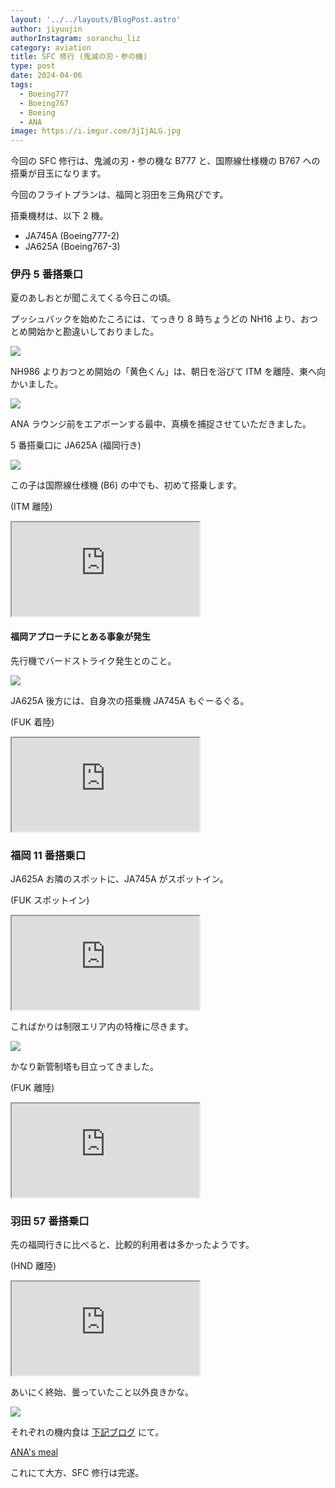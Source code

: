 ```yaml
---
layout: '../../layouts/BlogPost.astro'
author: jiyuujin
authorInstagram: soranchu_liz
category: aviation
title: SFC 修行 (鬼滅の刃・参の機)
type: post
date: 2024-04-06
tags:
  - Boeing777
  - Boeing767
  - Boeing
  - ANA
image: https://i.imgur.com/3jIjALG.jpg
---
```


今回の SFC 修行は、鬼滅の刃・参の機な B777 と、国際線仕様機の B767 への搭乗が目玉になります。

今回のフライトプランは、福岡と羽田を三角飛びです。

搭乗機材は、以下 2 機。

- JA745A (Boeing777-2)
- JA625A (Boeing767-3)

### 伊丹 5 番搭乗口

夏のあしおとが聞こえてくる今日この頃。

プッシュバックを始めたころには、てっきり 8 時ちょうどの NH16 より、おつとめ開始かと勘違いしておりました。

![](/assets/img/20240406/JA86AN_2.JPG)

NH986 よりおつとめ開始の「黄色くん」は、朝日を浴びて ITM を離陸、東へ向かいました。

![](/assets/img/20240406/JA86AN_3.JPG)

ANA ラウンジ前をエアボーンする最中、真横を捕捉させていただきました。

5 番搭乗口に JA625A (福岡行き)

![](/assets/img/20240406/JA625A_1.JPG)

この子は国際線仕様機 (B6) の中でも、初めて搭乗します。

(ITM 離陸)

<div class="wrapper">
  <div class="container">
    <iframe src="https://www.youtube.com/embed/bgWuIVTLZic" class="player" title="Boeing767 音" loading="lazy"></iframe>
  </div>
</div>

#### 福岡アプローチにとある事象が発生

先行機でバードストライク発生とのこと。

![](https://i.imgur.com/iqT5sYD.jpg)

JA625A 後方には、自身次の搭乗機 JA745A もぐーるぐる。

(FUK 着陸)

<div class="wrapper">
  <div class="container">
    <iframe src="https://www.youtube.com/embed/P3VVMXIaI1g" class="player" title="Boeing767 音" loading="lazy"></iframe>
  </div>
</div>

### 福岡 11 番搭乗口

JA625A お隣のスポットに、JA745A がスポットイン。

(FUK スポットイン)

<div class="wrapper">
  <div class="container">
    <iframe src="https://www.youtube.com/embed/Bzv6DlvClFA" class="player" title="ライブカメラ" loading="lazy"></iframe>
  </div>
</div>

こればかりは制限エリア内の特権に尽きます。

![](/assets/img/20240406/JA745A_1.JPG)

かなり新管制塔も目立ってきました。

(FUK 離陸)

<div class="wrapper">
  <div class="container">
    <iframe src="https://www.youtube.com/embed/M40DgaUVTjM" class="player" title="Boeing777 音" loading="lazy"></iframe>
  </div>
</div>

### 羽田 57 番搭乗口

先の福岡行きに比べると、比較的利用者は多かったようです。

(HND 離陸)

<div class="wrapper">
  <div class="container">
    <iframe src="https://www.youtube.com/embed/DNN8ykQop7A" class="player" title="Boeing777 音" loading="lazy"></iframe>
  </div>
</div>

あいにく終始、曇っていたこと以外良きかな。

![](/assets/img/20240406/JA745A_3.JPG)

それぞれの機内食は [下記ブログ](https://soratabi.nekohack.me/posts/2024-04-06-ana-meal) にて。

[ANA's meal](https://soratabi.nekohack.me/posts/2024-04-06-ana-meal)

これにて大方、SFC 修行は完遂。
